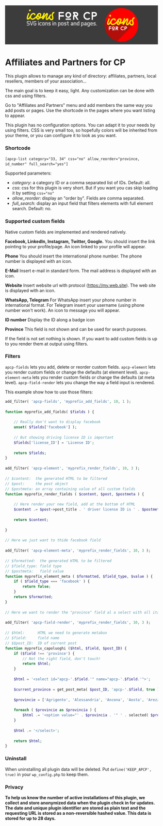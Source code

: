 ![Logo](images/logo-for-readme.jpg)

# Affiliates and Partners for CP

This plugin allows to manage any kind of directory: affiliates, partners, local resellers, members of your association...

The main goal is to keep it easy, light.
Any customization can be done with css and using filters.

Go to "Affiliates and Partners" menu and add members the same way you add posts or pages.
Use the shortcode in the pages where you want listing to appear.

This plugin has no configuration options. You can adapt it to your needs by using filters.
CSS is very small too, so hopefully colors will be inherited from your theme, or you can configure it to look as you want.

### Shortcode

`[apcp-list category="33, 34" css="no" allow_reorder="province, id_number" full_search="yes"]`

Supported parameters:
- *category*: a category ID or a comma separated list of IDs. Default: all.
- *css*: css for this plugin is very short. But if you want you cas skip loading it by setting `css="no"`
- *allow_reorder*: display an "order by". Fields are comma separated.
- *full_search*: display an input field that filters elements with full element search. Default: no.

### Supported custom fields

Native custom fields are implemented and rendered natively.

**Facebook, LinkedIn, Instagram, Twitter, Google.**
You should insert the link pointing to your profile/page. An icon linked to your profile will appear.

**Phone**
You should insert the international phone number. The phone number is displayed with an icon.

**E-Mail**
Insert e-mail in standard form. The mail address is displayed with an icon.

**Website**
Insert website url with protocol (https://my.web.site). The web site is displayed with an icon.

**WhatsApp, Telegram**
For WhatsApp insert your phone number in international format.
For Telegram insert your username (using phone number won't work).
An icon to message you will appear.

**ID number**
Display the ID along a badge icon

**Province**
This field is not shown and can be used for search purposes.


If the field is not set nothing is shown.
If you want to add custom fields is up to you render them at output using filters.

### Filters

`apcp-fields` lets you add, delete or reorder custom fields.
`apcp-element` lets you render custom fields or change the defaults (at element level).
`apcp-element-meta` lets you render custom fields or change the defaults (at meta level).
`apcp-field-render` lets you change the way a field input is rendered.

This example show how to use those filters:

```php
add_filter( 'apcp-fields', 'myprefix_add_fields', 10, 1 );

function myprefix_add_fields( $fields ) {

	// Really don't want to display facebook
	unset( $fields['facebook'] );

	// But showing driving license ID is important
	$fields['license_ID'] = 'License ID';
	
	return $fields;	
}

add_filter( 'apcp-element', 'myprefix_render_fields', 10, 3 );

// $content:  the generated HTML to be filtered
// $post:     the post object
// $postmeta: an array containing value of all custom fields
function myprefix_render_fields ( $content, $post, $postmeta ) {

	// Here render your new field, add at the bottom of HTML
	$content .= $post->post_title . ' driver license ID is ' . $postmeta['license_ID'];

	return $content;

}

// Here we just want to thide facebook field

add_filter( 'apcp-element-meta', 'myprefix_render_fields', 10, 3 );

// $formatted:  the generated HTML to be filtered
// $field_type: field type
// $postmeta:   field value
function myprefix_element_meta ( $formatted, $field_type, $value ) {
	if ( $field_type === 'facebook' ) {
		return false;
	}
	return $formatted;
}

// Here we want to render the "province" field al a select with all italian provinces

add_filter( 'apcp-field-render', 'myprefix_render_fields', 10, 3 );

// $html:      HTML we need to generate metabox
// $field:     field name
// $$post_ID:  ID of current post
function myprefix_capoluoghi ($html, $field, $post_ID) {
	if ($field !== 'province') {
		// Not the right field, don't touch!
		return $html;
	}

	$html = '<select id="apcp-'.$field.'" name="apcp-'.$field.'">';
	
	$current_province = get_post_meta( $post_ID, 'apcp-'.$field, true );
	
	$provincie = ['Agrigento', 'Alessandria', 'Ancona', 'Aosta', 'Arezzo', 'Ascoli Piceno', 'Asti', 'Avellino', 'Bari', 'Barletta-Andria-Trani', 'Belluno', 'Benevento', 'Bergamo', 'Biella', 'Bologna', 'Bolzano', 'Brescia', 'Brindisi', 'Cagliari', 'Caltanissetta', 'Campobasso', 'Caserta', 'Catania', 'Catanzaro', 'Chieti', 'Como', 'Cosenza', 'Cremona', 'Crotone', 'Cuneo', 'Enna', 'Fermo', 'Ferrara', 'Firenze', 'Foggia', 'Forlì-Cesena', 'Frosinone', 'Genova', 'Gorizia', 'Grosseto', 'Imperia', 'Isernia', 'La Spezia', 'L\'Aquila', 'Latina', 'Lecce', 'Lecco', 'Livorno', 'Lodi', 'Lucca', 'Macerata', 'Mantova', 'Massa-Carrara', 'Matera', 'Messina', 'Milano', 'Modena', 'Monza e della Brianza', 'Napoli', 'Novara', 'Nuoro', 'Oristano', 'Padova', 'Palermo', 'Parma', 'Pavia', 'Perugia', 'Pesaro e Urbino', 'Pescara', 'Piacenza', 'Pisa', 'Pistoia', 'Pordenone', 'Potenza', 'Prato', 'Ragusa', 'Ravenna', 'Reggio Calabria', 'Reggio Emilia', 'Rieti', 'Rimini', 'Roma', 'Rovigo', 'Salerno', 'Sassari', 'Savona', 'Siena', 'Siracusa', 'Sondrio', 'Sud Sardegna', 'Taranto', 'Teramo', 'Terni', 'Torino', 'Trapani', 'Trento', 'Treviso', 'Trieste', 'Udine', 'Varese', 'Venezia', 'Verbano-Cusio-Ossola', 'Vercelli', 'Verona', 'Vibo Valentia', 'Vicenza', 'Viterbo',];

	foreach ( $provincie as $provincia ) {
		$html .= '<option value="' . $provincia . '" ' . selected( $provincia, $current_province, false ) . '>' . $provincia . '</option>';
	}
	
	$html .= '</select>';
	
	return $html;
}
```

### Uninstall
When uninstalling all plugin data will be deleted.
Put `define('KEEP_APCP', true)` in your `wp_config.php` to keep them.

### Privacy
**To help us know the number of active installations of this plugin, we collect and store anonymized data when the plugin check in for updates. The date and unique plugin identifier are stored as plain text and the requesting URL is stored as a non-reversible hashed value. This data is stored for up to 28 days.**

